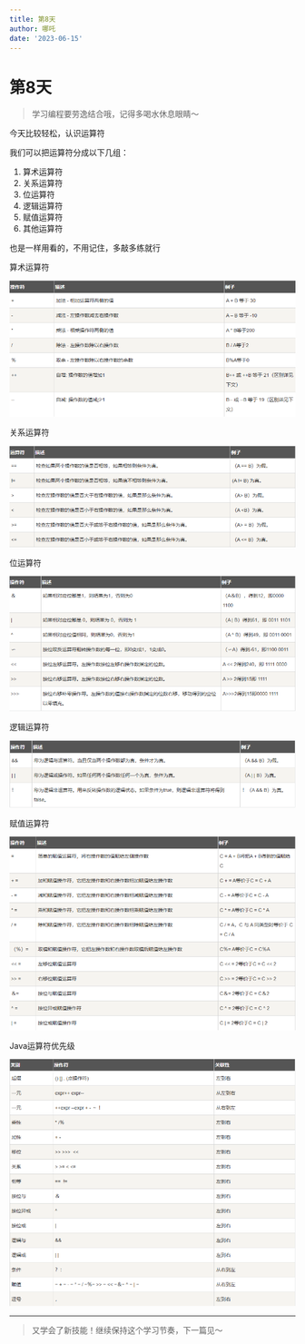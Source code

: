 ```yaml
---
title: 第8天
author: 哪吒
date: '2023-06-15'
---
```


# 第8天

> 学习编程要劳逸结合哦，记得多喝水休息眼睛～

今天比较轻松，认识运算符

我们可以把运算符分成以下几组：

1. 算术运算符 
2. 关系运算符 
3. 位运算符 
4. 逻辑运算符 
5. 赋值运算符 
6. 其他运算符

也是一样用看的，不用记住，多敲多练就行

算术运算符

![img_15.png](./img_15.png)

关系运算符

![img_16.png](./img_16.png)

位运算符

![img_17.png](./img_17.png)

逻辑运算符

![img_18.png](./img_18.png)

赋值运算符

![img_19.png](./img_19.png)

Java运算符优先级

![img_20.png](./img_20.png)



---

> 又学会了新技能！继续保持这个学习节奏，下一篇见～